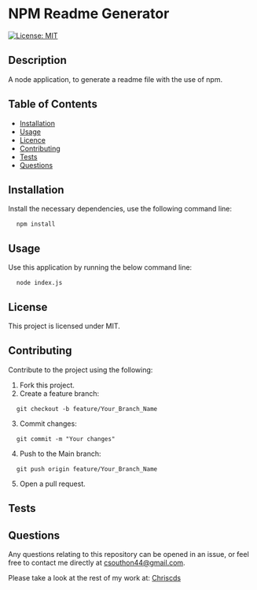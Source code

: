 
# NPM Readme Generator

[![License: MIT](https://img.shields.io/badge/License-MIT-yellow.svg)](https://opensource.org/licenses/MIT)

## Description
A node application, to generate a readme file with the use of npm.

## Table of Contents
- [Installation](#Installation)
- [Usage](#Usage)
- [Licence](#Licence)
- [Contributing](#Contributing)
- [Tests](#Tests)
- [Questions](#Questions)

## Installation

Install the necessary dependencies, use the following command line:

<pre>
  <code>npm install</code>
</pre>

## Usage

Use this application by running the below command line:

<pre>
  <code>node index.js</code>
</pre>

## License

This project is licensed under MIT.

## Contributing

Contribute to the project using the following:

1. Fork this project.
2. Create a feature branch:

<pre>
  <code>git checkout -b feature/Your_Branch_Name</code>
</pre>

3. Commit changes:

<pre>
  <code>git commit -m "Your changes"</code>
</pre>

4. Push to the Main branch:

<pre>
  <code>git push origin feature/Your_Branch_Name</code>
</pre>

5. Open a pull request.

## Tests

## Questions

Any questions relating to this repository can be opened in an issue, or feel free to contact me 
directly at csouthon44@gmail.com.

Please take a look at the rest of my work at: [Chriscds](https://github.com/Chriscds)


